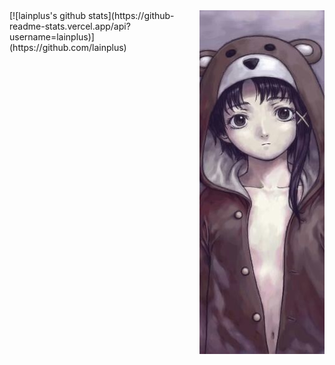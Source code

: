 <img src="bear.jpg" align="right" />
[![lainplus's github stats](https://github-readme-stats.vercel.app/api?username=lainplus)](https://github.com/lainplus)
